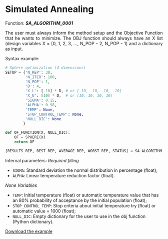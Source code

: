 <h1><b>Simulated Annealing</b></h1>

Function: _**SA_ALGORITHM_0001**_

<p align="justify">The user must always inform the method setup and the Objective Function that he wants to minimize. The OBJ function should always have an X list (design variables X = [0, 1, 2, 3, ..., N_POP - 2, N_POP - 1) and a dictionary as input.</p>

Syntax example:

```python
# Sphere optimization (4 dimensions)
SETUP = {'N_REP': 30,
         'N_ITER': 100,
         'N_POP': 1,
         'D': 4,
         'X_L': [-10] * D, # or [-10, -10, -10, -10]
         'X_U': [10] * D,  # or [10, 10, 10, 10]
         'SIGMA': 0.15,
         'ALPHA': 0.98,
         'TEMP': None,
         'STOP_CONTROL_TEMP': None,
         'NULL_DIC': None
        }

def OF_FUNCTION(X, NULL_DIC):
    OF = SPHERE(X)
    return OF

[RESULTS_REP, BEST_REP, AVERAGE_REP, WORST_REP, STATUS] = SA_ALGORITHM_0001(OF_FUNCTION, SETUP)
```

Internal parameters:
_Required filling_
- ```SIGMA```: Standard deviation the normal distribution in percentage (float);
- ```ALPHA```: Linear temperature reduction factor (float).     
  
_None Variables_
- ```TEMP```: Initial temperature (float) or automatic temperature value that has an 80% probability of acceptance by the initial population (float);  
- ```STOP_CONTROL_TEMP```: Stop criteria about initial temperature try (float) or automatic value = 1000 (float);  
- ```NULL_DIC```: Empty dictionary for the user to use in the obj function (Python dictionary).  

[Download the example]()